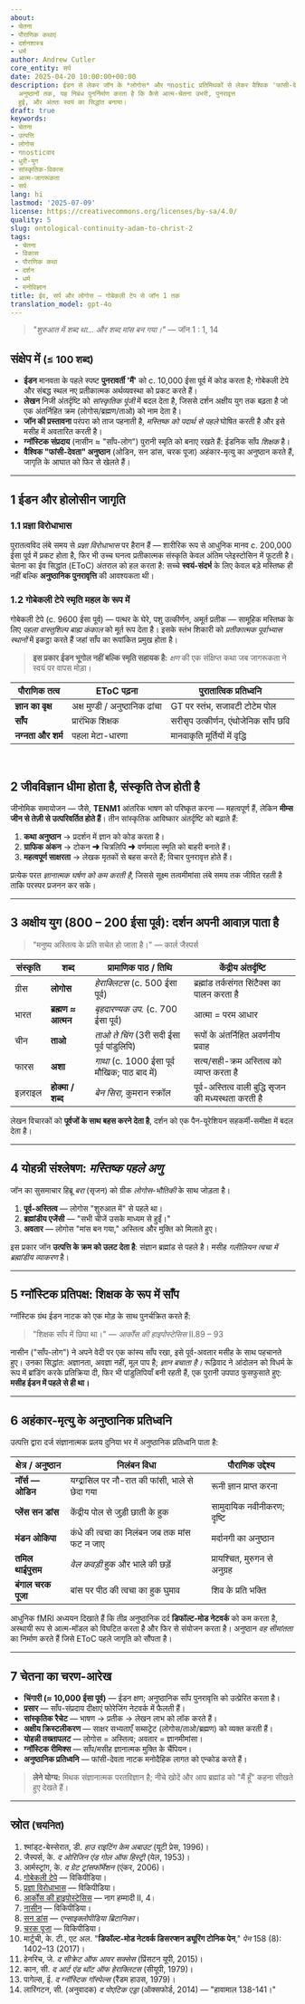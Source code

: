 ```yaml
---
about:
- चेतना
- पौराणिक कथाएं
- दर्शनशास्त्र
- धर्म
author: Andrew Cutler
core_entity: सर्प
date: 2025-04-20 10:00:00+00:00
description: ईडन से लेकर जॉन के *लोगोस* और गnostic प्रतिमिथकों से लेकर वैश्विक 'फांसी-देवता'
  अनुष्ठानों तक, यह निबंध पुनर्निर्माण करता है कि कैसे आत्म-चेतना उभरी, पुनरावृत्त
  हुई, और अंततः स्वयं का सिद्धांत बनाया।
draft: true
keywords:
- चेतना
- उत्पत्ति
- लोगोस
- गnosticवाद
- धुरी-युग
- सांस्कृतिक-विकास
- आत्म-जागरूकता
- सर्प
lang: hi
lastmod: '2025-07-09'
license: https://creativecommons.org/licenses/by-sa/4.0/
quality: 5
slug: ontological-continuity-adam-to-christ-2
tags:
 - चेतना
 - विकास
 - पौराणिक कथा
 - दर्शन
 - धर्म
 - मनोविज्ञान
title: ईव, सर्प और लोगोस — गोबेकली टेप से जॉन 1 तक
translation_model: gpt-4o
---
```


> *"शुरुआत में शब्द था... और शब्द मांस बन गया।"* — जॉन 1 : 1, 14

## संक्षेप में <small>(≤ 100 शब्द)</small>

- **ईडन** मानवता के पहले स्पष्ट **पुनरावर्ती 'मैं'** को c. 10,000 ईसा पूर्व में कोड करता है; गोबेकली टेपे और संबद्ध स्थल नए प्रतीकात्मक अर्थव्यवस्था को प्रकट करते हैं।
- **लेखन** निजी अंतर्दृष्टि को *सांस्कृतिक पूंजी* में बदल देता है, जिससे दर्शन अक्षीय युग तक बढ़ता है जो एक अंतर्निहित क्रम (लोगोस/ब्रह्मण/ताओ) को नाम देता है।
- **जॉन की प्रस्तावना** परंपरा को ताज पहनाती है, *मस्तिष्क को पदार्थ से पहले* घोषित करती है और इसे मसीह में अवतारित करती है।
- **ग्नॉस्टिक संप्रदाय** (नासीन ≈ "साँप-लोग") पुरानी स्मृति को बनाए रखते हैं: ईडनिक साँप *शिक्षक* है।
- **वैश्विक "फांसी-देवता" अनुष्ठान** (ओडिन, सन डांस, चरक पूजा) अहंकार-मृत्यु का अनुष्ठान करते हैं, जागृति के आघात को फिर से खेलते हैं।

---

## 1  ईडन और होलोसीन जागृति

### 1.1  प्रज्ञा विरोधाभास

पुरातत्वविद लंबे समय से *प्रज्ञा विरोधाभास* पर हैरान हैं — शारीरिक रूप से आधुनिक मानव c. 200,000 ईसा पूर्व में प्रकट होता है, फिर भी उच्च घनत्व प्रतीकात्मक संस्कृति केवल अंतिम प्लेइस्टोसिन में फूटती है।  
चेतना का ईव सिद्धांत (EToC) अंतराल को हल करता है: सच्चे **स्वयं-संदर्भ** के लिए केवल बड़े मस्तिष्क ही नहीं बल्कि **अनुष्ठानिक पुनरावृत्ति** की आवश्यकता थी।  

### 1.2  गोबेकली टेपे स्मृति महल के रूप में  

गोबेकली टेपे (c. 9600 ईसा पूर्व) — पत्थर के घेरे, पशु उत्कीर्णन, अमूर्त प्रतीक — सामूहिक मस्तिष्क के लिए *पहला वास्तुशिल्प बाह्य कंकाल* को मूर्त रूप देता है। इसके स्तंभ शिकारी को *प्रतीकात्मक पूर्वाभ्यास स्थानों* में इकट्ठा करते हैं जहां साँप का रूपांकित प्रमुख होता है।  

> **इस प्रकार ईडन भूगोल नहीं बल्कि स्मृति सहायक है:** *क्षण* की एक संक्षिप्त कथा जब जागरूकता ने स्वयं पर वापस मोड़ा।

| पौराणिक तत्व | EToC पढ़ना | पुरातात्विक प्रतिध्वनि |
|---|---|---|
| **ज्ञान का वृक्ष** | अक्ष मुण्डी / अनुष्ठानिक ढांचा | GT पर स्तंभ, सजावटी टोटेम पोल |
| **साँप** | प्रारंभिक शिक्षक | सरीसृप उत्कीर्णन, एंथोजेनिक साँप छवि |
| **नग्नता और शर्म** | पहला मेटा-धारणा | मानवाकृति मूर्तियों में वृद्धि |

<br>

## 2 जीवविज्ञान धीमा होता है, संस्कृति तेज होती है

जीनोमिक समायोजन — जैसे, **TENM1** आंतरिक भाषण को परिष्कृत करना — महत्वपूर्ण हैं, लेकिन **मीम्स जीन से तेज़ी से उत्परिवर्तित होते हैं**। तीन सांस्कृतिक आविष्कार अंतर्दृष्टि को बढ़ाते हैं:

1. **कथा अनुष्ठान** → प्रदर्शन में ज्ञान को कोड करता है।
2. **ग्राफिक अंकन** → टोकन ➜ चित्रलिपि ➜ वर्णमाला स्मृति को बाहरी बनाते हैं।
3. **महत्वपूर्ण साक्षरता** → लेखक मृतकों से बहस करते हैं; विचार पुनरावृत्त होते हैं।

प्रत्येक परत *ज्ञानात्मक घर्षण को कम करती है*, जिससे सूक्ष्म तत्वमीमांसा लंबे समय तक जीवित रहती है ताकि परस्पर प्रजनन कर सके।

---

## 3  अक्षीय युग (800 – 200 ईसा पूर्व): दर्शन अपनी आवाज़ पाता है

> "मनुष्य अस्तित्व के प्रति सचेत हो जाता है।" — कार्ल जैस्पर्स

| संस्कृति | शब्द | प्रामाणिक पाठ / तिथि | केंद्रीय अंतर्दृष्टि |
|---|---|---|---|
| ग्रीस | **लोगोस** | *हेराक्लिटस* (c. 500 ईसा पूर्व) | ब्रह्मांड तर्कसंगत सिंटैक्स का पालन करता है |
| भारत | **ब्रह्मण ≈ आत्मन** | *बृहदारण्यक उप.* (c. 700 ईसा पूर्व) | आत्मा = परम आधार |
| चीन | **ताओ** | *ताओ ते चिंग* (3री सदी ईसा पूर्व पांडुलिपि) | रूपों के अंतर्निहित अवर्णनीय प्रवाह |
| फारस | **अशा** | *गाथा* (c. 1000 ईसा पूर्व मौखिक; पाठ बाद में) | सत्य/सही-क्रम अस्तित्व को व्याप्त करता है |
| इज़राइल | **होक्मा / शब्द** | *बेन सिरा*, कुमरान स्क्रॉल | पूर्व-अस्तित्व वाली बुद्धि सृजन की मध्यस्थता करती है |

लेखन विचारकों को **पूर्वजों के साथ बहस करने देता है**, दर्शन को एक पैन-यूरेशियन सहकर्मी-समीक्षा में बदल देता है।

---

## 4  योहन्नी संश्लेषण: *मस्तिष्क पहले अणु*

जॉन का सुसमाचार हिब्रू *बरा* (सृजन) को ग्रीक *लोगोस-भौतिकी* के साथ जोड़ता है।  

1. **पूर्व-अस्तित्व** — लोगोस "शुरुआत में" से पहले था।  
2. **ब्रह्मांडीय एजेंसी** — "सभी चीजें उसके माध्यम से हुईं।"  
3. **अवतार** — लोगोस "मांस बन गया," अस्तित्व और मुक्ति को मिलाते हुए।  

इस प्रकार जॉन **उत्पत्ति के क्रम को उलट देता है**: संज्ञान ब्रह्मांड से पहले है। मसीह *गलीलियन त्वचा में ब्रह्मांडीय व्याकरण* है।

---

## 5 ग्नॉस्टिक प्रतिपक्ष: शिक्षक के रूप में साँप

ग्नॉस्टिक ग्रंथ ईडन नाटक को एक मोड़ के साथ पुनर्चक्रित करते हैं:

> "शिक्षक साँप में छिपा था।" — *आर्कोंस की हाइपोस्टेसिस* II.89 – 93 

नासीन ("साँप-लोग") ने अपने वेदी पर एक कांस्य साँप रखा, इसे पूर्व-अवतार मसीह के साथ पहचानते हुए। 
उनका सिद्धांत: अज्ञानता, अवज्ञा नहीं, मूल पाप है; *ज्ञान बचाता है।* 
रूढ़िवाद ने आंदोलन को विधर्म के रूप में ब्रांडिंग करके प्रतिक्रिया दी, फिर भी पांडुलिपियाँ बनी रहती हैं, एक पुरानी उपपाठ फुसफुसाते हुए: **मसीह ईडन में पहले से ही था।**

---

## 6  अहंकार-मृत्यु के अनुष्ठानिक प्रतिध्वनि

उत्पत्ति द्वारा दर्ज संज्ञानात्मक प्रलय दुनिया भर में अनुष्ठानिक प्रतिध्वनि पाता है:

| क्षेत्र / अनुष्ठान | निलंबन विधा | पौराणिक उद्देश्य |
|---|---|---|
| **नॉर्स — ओडिन** | यग्द्रासिल पर नौ-रात की फांसी, भाले से छेदा गया | रूनी ज्ञान प्राप्त करना |
| **प्लेंस सन डांस** | केंद्रीय पोल से जुड़ी छाती के हुक | सामुदायिक नवीनीकरण; दृष्टि |
| **मंडन ओकिपा** | कंधे की त्वचा का निलंबन जब तक मांस फट न जाए | मर्दानगी का अनुष्ठान |
| **तमिल थाईपुसम** | *वेल कवड़ी* हुक और भाले की छड़ें | प्रायश्चित, मुरुगन से अनुग्रह |
| **बंगाल चरक पूजा** | बांस पर पीठ की त्वचा का हुक घुमाव | शिव के प्रति भक्ति |

आधुनिक fMRI अध्ययन दिखाते हैं कि तीव्र अनुष्ठानिक दर्द **डिफॉल्ट-मोड नेटवर्क** को कम करता है, अस्थायी रूप से आत्म-मॉडल को विघटित करता है और फिर से संयोजन करता है। अनुष्ठान *वह सीमांतता* का निर्माण करते हैं जिसे EToC पहले जागृति को सौंपता है।

---

## 7  चेतना का चरण-आरेख

- **चिंगारी (≈ 10,000 ईसा पूर्व)** — ईडन क्षण; अनुष्ठानिक साँप पुनरावृत्ति को उत्प्रेरित करता है।  
- **प्रसार** — साँप-संप्रदाय दीक्षाएं फोरेजिंग नेटवर्क में फैलती हैं।  
- **सांस्कृतिक रैचेट** — भाषण → प्रतीक → लेखन लाभ को लॉक करते हैं।  
- **अक्षीय क्रिस्टलीकरण** — साक्षर सभ्यताएँ सब्सट्रेट (लोगोस/ताओ/ब्रह्मण) को व्यक्त करती हैं।  
- **योहन्नी तख्तापलट** — लोगोस = अस्तित्व; अवतार = ज्ञानमीमांसा।  
- **ग्नॉस्टिक रीमिक्स** — साँप/मसीह ज्ञानात्मक मुक्ति के चैंपियन।  
- **अनुष्ठानिक प्रतिध्वनि** — फांसी-देवता नाटक मनोदैहिक लागत को एन्कोड करते हैं।

> **लेने योग्य:** मिथक संज्ञानात्मक परतविज्ञान है; नीचे खोदें और आप ब्रह्मांड को "मैं हूँ" कहना सीखते हुए देखते हैं।

---

## स्रोत <small>(चयनित)</small>

1. श्मांड्ट-बेस्सेरात, डी. *हाउ राइटिंग केम अबाउट* (यूटी प्रेस, 1996)।
2. जैस्पर्स, के. *द ओरिजिन एंड गोल ऑफ हिस्ट्री* (येल, 1953)।
3. आर्मस्ट्रांग, के. *द ग्रेट ट्रांसफॉर्मेशन* (एंकर, 2006)।
4. [गोबेकली टेपे](https://en.wikipedia.org/wiki/G%C3%B6bekli_Tepe) — विकिपीडिया।
5. [प्रज्ञा विरोधाभास](https://en.wikipedia.org/wiki/Sapient_paradox) — विकिपीडिया।
6. [आर्कोंस की हाइपोस्टेसिस](https://en.wikipedia.org/wiki/Hypostasis_of_the_Archons) — नाग हम्मादी II, 4।
7. [नासीन](https://en.wikipedia.org/wiki/Naassenes) — विकिपीडिया।
8. [सन डांस](https://www.britannica.com/topic/Sun-Dance) — *एन्साइक्लोपीडिया ब्रिटानिका*।
9. [चरक पूजा](https://en.wikipedia.org/wiki/Charak_Puja) — विकिपीडिया।
10. मार्टुची, के. टी., एट अल. "**डिफॉल्ट-मोड नेटवर्क डिसरप्शन ड्यूरिंग टोनिक पेन**," *पेन* 158 (8): 1402–13 (2017)।
11. हेनरिच, जे. *द सीक्रेट ऑफ आवर सक्सेस* (प्रिंसटन यूपी, 2015)।
12. कान, सी. *द आर्ट एंड थॉट ऑफ हेराक्लिटस* (सीयूपी, 1979)।
13. पागेल्स, ई. *द ग्नॉस्टिक गॉस्पेल्स* (रैंडम हाउस, 1979)।
14. लारिंगटन, सी. (अनुवादक) *द पोएटिक एड्डा* (ऑक्सफोर्ड, 2014) — "हावामाल 138-141।"